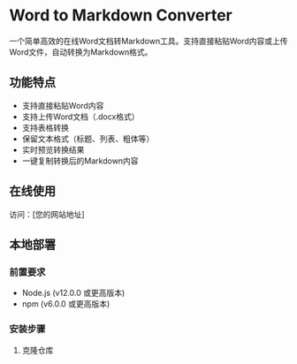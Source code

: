 # Word to Markdown Converter

一个简单高效的在线Word文档转Markdown工具。支持直接粘贴Word内容或上传Word文件，自动转换为Markdown格式。

## 功能特点

- 支持直接粘贴Word内容
- 支持上传Word文档（.docx格式）
- 支持表格转换
- 保留文本格式（标题、列表、粗体等）
- 实时预览转换结果
- 一键复制转换后的Markdown内容

## 在线使用

访问：[您的网站地址]

## 本地部署

### 前置要求

- Node.js (v12.0.0 或更高版本)
- npm (v6.0.0 或更高版本)

### 安装步骤

1. 克隆仓库 